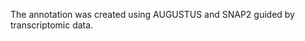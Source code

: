 [//]: # (Created by ./bin/manage_files.pl from ./species/Pristionchus_japonicus/PRJEB27334/Pristionchus_japonicus_PRJEB27334.annotation.html on Thu Jun 11 13:45:25 2020)
The annotation was created using AUGUSTUS and SNAP2 guided by transcriptomic data.
